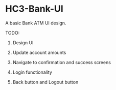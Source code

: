# HC3-Bank-UI
A basic Bank ATM UI design.

TODO:

1) Design UI

2) Update account amounts

3) Navigate to confirmation and success screens

4) Login functionality

5) Back button and Logout button
